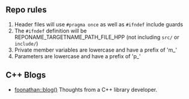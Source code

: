 ## Repo rules
1. Header files will use `#pragma once` as well as `#ifndef` include guards
2. The `#ifndef` definition will be REPONAME_TARGETNAME_PATH_FILE_HPP (not including `src/` or `include/`)
3. Private member variables are lowercase and have a prefix of 'm_'
4. Parameters are lowercase and have a prefix of 'p_'

## C++ Blogs
- [foonathan::blog()](https://www.foonathan.net/) Thoughts from a C++ library developer.
